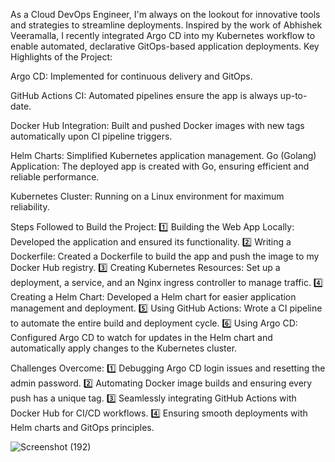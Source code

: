 As a Cloud DevOps Engineer, I'm always on the lookout for innovative tools and strategies to streamline deployments. Inspired by the work of Abhishek Veeramalla, I recently integrated Argo CD into my Kubernetes workflow to enable automated, declarative GitOps-based application deployments. 
Key Highlights of the Project:

Argo CD: Implemented for continuous delivery and GitOps.

GitHub Actions CI: Automated pipelines ensure the app is always up-to-date.

Docker Hub Integration: Built and pushed Docker images with new tags automatically upon CI pipeline triggers.

Helm Charts: Simplified Kubernetes application management.
Go (Golang) Application: The deployed app is created with Go, ensuring efficient and reliable performance.

Kubernetes Cluster: Running on a Linux environment for maximum reliability.



Steps Followed to Build the Project:
1️⃣ Building the Web App Locally: Developed the application and ensured its functionality.
2️⃣ Writing a Dockerfile: Created a Dockerfile to build the app and push the image to my Docker Hub registry.
3️⃣ Creating Kubernetes Resources: Set up a deployment, a service, and an Nginx ingress controller to manage traffic.
4️⃣ Creating a Helm Chart: Developed a Helm chart for easier application management and deployment.
5️⃣ Using GitHub Actions: Wrote a CI pipeline to automate the entire build and deployment cycle.
6️⃣ Using Argo CD: Configured Argo CD to watch for updates in the Helm chart and automatically apply changes to the Kubernetes cluster.



Challenges Overcome:
1️⃣ Debugging Argo CD login issues and resetting the admin password.
2️⃣ Automating Docker image builds and ensuring every push has a unique tag.
3️⃣ Seamlessly integrating GitHub Actions with Docker Hub for CI/CD workflows.
4️⃣ Ensuring smooth deployments with Helm charts and GitOps principles.


![Screenshot (192)](https://github.com/user-attachments/assets/09729d48-8572-4912-9d5e-2c5786cfa905)
